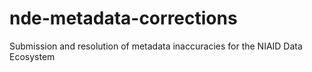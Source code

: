 # nde-metadata-corrections
Submission and resolution of metadata inaccuracies for the NIAID Data Ecosystem
